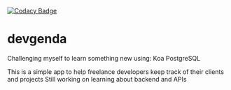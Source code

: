 [![Codacy Badge](https://api.codacy.com/project/badge/Grade/d21d775204bc426c85a740f035c62b3b)](https://www.codacy.com/manual/jghagemann/devgenda?utm_source=github.com&amp;utm_medium=referral&amp;utm_content=jghagemann/devgenda&amp;utm_campaign=Badge_Grade)
# devgenda

Challenging myself to learn something new using:
Koa
PostgreSQL

This is a simple app to help freelance developers keep track of their clients and projects
Still working on learning about backend and APIs
